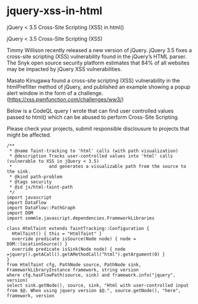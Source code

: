 # jquery-xss-in-html
jQuery &lt; 3.5 Cross-Site Scripting (XSS) in html()

jQuery < 3.5 Cross-Site Scripting (XSS)

Timmy Willison recently released a new version of jQuery. jQuery 3.5 fixes a cross-site scripting (XSS) vulnerability found in the jQuery’s HTML parser. The Snyk open source security platform estimates that 84% of all websites may be impacted by jQuery XSS vulnerabilities.

Masato Kinugawa found a cross-site scripting (XSS) vulnerability in the htmlPrefilter method of jQuery, and published an example showing a popup alert window in the form of a challenge. (https://xss.pwnfunction.com/challenges/ww3/)

Below is a CodeQL query I wrote that can find user controlled values passed to html() which can be abused to perform Cross-Site Scripting.

Please check your projects, submit responsible disclousure to projects that might be affected.

```
/**
 * @name Taint-tracking to 'html' calls (with path visualization)
 * @description Tracks user-controlled values into 'html' calls (vulnerable to XSS in jQuery < 3.5)
 *              and generates a visualizable path from the source to the sink.
 * @kind path-problem
 * @tags security
 * @id js/html-taint-path
 */
import javascript
import DataFlow
import DataFlow::PathGraph
import DOM
import semmle.javascript.dependencies.FrameworkLibraries

class HtmlTaint extends TaintTracking::Configuration {
  HtmlTaint() { this = "HtmlTaint" }
  override predicate isSource(Node node) { node = DOM::locationSource() }
  override predicate isSink(Node node) { node =jquery().getACall().getAMethodCall("html").getArgument(0) }
}
from HtmlTaint cfg, PathNode source, PathNode sink, FrameworkLibraryInstance framework, string version
where cfg.hasFlowPath(source, sink) and framework.info("jquery", version)
select sink.getNode(), source, sink, "Html with user-controlled input from $@. When using jquery version $@.", source.getNode(), "here", framework, version
```

